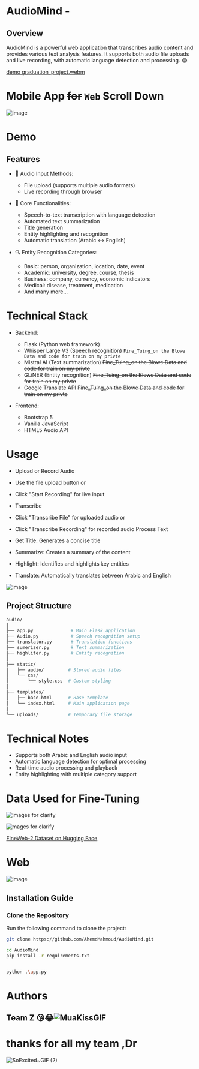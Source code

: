 # AudioMind -


## Overview
AudioMind is a powerful web application that transcribes audio content and provides various text analysis features. It supports both audio file uploads and live recording, with automatic language detection and processing. 😂

[demo graduation_project.webm](https://github.com/user-attachments/assets/7731e412-21e2-488a-8f4d-20ab2fac7eb7)

# Mobile App ~~for~~ `Web` Scroll Down 
![image](https://github.com/user-attachments/assets/d6eb5ebf-6ae2-487f-ab22-cb594b2ff060)

# Demo



## Features
- 🎤 Audio Input Methods:
  - File upload (supports multiple audio formats)
  - Live recording through browser

- 📝 Core Functionalities:
  - Speech-to-text transcription with language detection
  - Automated text summarization
  - Title generation
  - Entity highlighting and recognition
  - Automatic translation (Arabic ↔ English)

- 🔍 Entity Recognition Categories:
  - Basic: person, organization, location, date, event
  - Academic: university, degree, course, thesis
  - Business: company, currency, economic indicators
  - Medical: disease, treatment, medication
  - And many more...

# Technical Stack
- Backend:
  - Flask (Python web framework)
  - Whisper Large V3 (Speech recognition) ` Fine_Tuing_on the Blowe Data and code for train on my privte `
  - Mistral AI (Text summarization)   ~~Fine_Tuing_on the Blowe Data and code for train on my privte~~
  - GLiNER (Entity recognition)  ~~Fine_Tuing_on the Blowe Data and code for train on my privte~~
  - Google Translate API         ~~Fine_Tuing_on the Blowe Data and code for train on my privte~~

- Frontend:
  - Bootstrap 5
  - Vanilla JavaScript
  - HTML5 Audio API

# Usage
- Upload or Record Audio

- Use the file upload button or
- Click "Start Recording" for live input
- Transcribe

- Click "Transcribe File" for uploaded audio or
- Click "Transcribe Recording" for recorded audio
Process Text

- Get Title: Generates a concise title
- Summarize: Creates a summary of the content
- Highlight: Identifies and highlights key entities
- Translate: Automatically translates between Arabic and English

![image](https://github.com/user-attachments/assets/7cd27576-92f5-4444-8fa3-6cbf876dd7a4)
  
## Project Structure  

```bash
audio/
│
├── app.py              # Main Flask application
├── Audio.py            # Speech recognition setup
├── translator.py       # Translation functions
├── sumerizer.py        # Text summarization
├── highliter.py        # Entity recognition
│
├── static/
│   ├── audio/         # Stored audio files
│   └── css/
│       └── style.css  # Custom styling
│
├── templates/
│   ├── base.html      # Base template
│   └── index.html     # Main application page
│
└── uploads/           # Temporary file storage
```
   

# Technical Notes
- Supports both Arabic and English audio input
- Automatic language detection for optimal processing
- Real-time audio processing and playback
- Entity highlighting with multiple category support

# Data Used for Fine-Tuning  

![images for clarify](https://github.com/user-attachments/assets/84d9561a-ab62-4469-8662-b03dbbdd1e30)  

![mages for clarify](https://github.com/user-attachments/assets/6856b6f0-179c-46cf-9692-2295c114764f)  

[FineWeb-2 Dataset on Hugging Face](https://huggingface.co/datasets/HuggingFaceFW/fineweb-2/tree/main)  

# Web 
![image](https://github.com/user-attachments/assets/ac095562-4865-41a7-aada-129946a20f99)

## Installation Guide

### Clone the Repository  
Run the following command to clone the project:  

```bash
git clone https://github.com/AhemdMahmoud/AudioMind.git
```
```bash
cd AudioMind
pip install -r requirements.txt
```
```bash

python .\app.py
```

 

# Authors
## Team Z 😘😂![MuaKissGIF](https://github.com/user-attachments/assets/57a0863a-4d7a-4050-983a-45a9347b8dc3)

# thanks for all my team ,Dr

![SoExcited~GIF (2)](https://github.com/user-attachments/assets/4a861fb1-789c-4356-a50f-ae2ab8b7261e)


